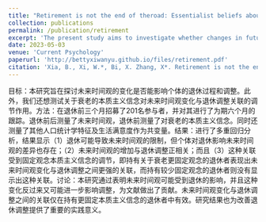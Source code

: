 ```yaml
---
title: "Retirement is not the end of theroad: Essentialist beliefs about aging moderate the association between futuretime perspective and retirement adjustment"
collection: publications
permalink: /publication/retirement
excerpt: 'The present study aims to investigate whether changes in future time perspective could influence individual’s retirement process and adjustment. Moreover, we would also like to test moderation effect of essentialist beliefs about aging on the association between changes in future time perspective and retirement adjustment.'
date: 2023-05-03
venue: 'Current Psychology'
paperurl: 'http://bettyxiwanyu.github.io/files/retirement.pdf'
citation: 'Xia, B., Xi, W.*, Bi, X. Zhang, X*. Retirement is not the end of the road: Essentialist beliefs about aging moderate the association between future time perspective and retirement adjustment. Curr Psychol 43, 5410–5418 (2024). '
---
```

<span style="font-size:14px;">
目标：本研究旨在探讨未来时间观的变化是否能影响个体的退休过程和调整。此外，我们还想测试关于衰老的本质主义信念对未来时间观变化与退休调整关联的调节作用。方法：在退休前三个月招募了201名参与者，并对其进行了为期六个月的跟踪。退休前后测量了未来时间观，退休前测量了对衰老的本质主义信念。同时还测量了其他人口统计学特征及生活满意度作为共变量。结果：进行了多重回归分析，结果显示（1）退休可能导致未来时间观的限制，但个体对退休影响未来时间观的差异也存在；（2）未来时间观的增加与退休调整正相关；而且（3）这种关联受到固定观念本质主义信念的调节，即持有关于衰老更固定观念的退休者表现出未来时间观变化与退休调整之间更强的关联，而持有较少固定观念的退休者则没有显示出这种关联。讨论：本研究通过表明未来时间观可能受到退休的影响，并且这种变化反过来又可能进一步影响调整，为文献做出了贡献。未来时间观变化与退休调整之间的关联仅在持有更固定本质主义信念的退休者中有效。研究结果也为改善退休调整提供了重要的实践意义。
